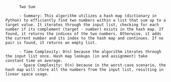 
          Two Sum

          - Summary: This algorithm utilizes a hash map (dictionary in Python) to efficiently find two numbers within a list that sum up to a target value. It iterates through the input list, checking for each number if its complement (target - number) exists in the hash map. If found, it returns the indices of the two numbers. Otherwise, it adds the current number and its index to the hash map and continues. If no pair is found, it returns an empty list.

          - Time Complexity: O(n) because the algorithm iterates through the input list once. Hash map lookups (in and assignment) take constant time on average.
          - Space Complexity: O(n) because in the worst-case scenario, the hash map will store all the numbers from the input list, resulting in linear space usage.
          